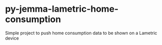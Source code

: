 # py-jemma-lametric-home-consumption
Simple project to push home consumption data to be shown on a Lametric device
